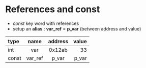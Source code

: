 # References and const
* *const* key word with references
* setup an **alias** : **var_ref** = **p_var** (between address and value)
  
|type|name|address|value|
|:---|:---:|:---:|---:|
|int|var|0x12ab|33|
|const|var_ref|p_var|p_var|

